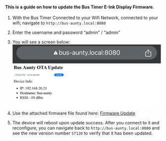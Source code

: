 #### This is a guide on how to update the Bus Timer E-Ink Display Firmware.

1. With the Bus Timer Connected to your Wifi Network, connected to your wifi; navigate to ```http://bus-aunty.local:8080```

2. Enter the username and password “admin” / “admin”

3. You will see a screen below:
![Bus Timer Firmware Update](/assets/OTA-update-page.jpeg)

4. Use the attached firmware file found here: [Firmware Update](/firmware/firmware_updated_version_5f120.bin)

5. The device will reboot upon update success. After you connect to it and reconfigure, you can navigate back to ```http://bus-aunty.local:8080``` and see the new version number ```5f120``` to verify that it has been updated.